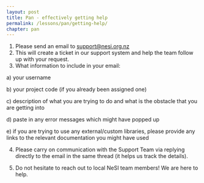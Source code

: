 ```yaml
---
layout: post
title: Pan - effectively getting help
permalink: /lessons/pan/getting-help/
chapter: pan
---
```


1. Please send an email to support@nesi.org.nz
2. This will create a ticket in our support system and help the team follow up with your request.
3. What information to include in your email:

  a) your username

  b) your project code (if you already been assigned one)

  c) description of what you are trying to do and what is the obstacle that you are getting into

  d) paste in any error messages which might have popped up

  e) if you are trying to use any external/custom libraries, please provide any links to the relevant documentation you might have used


 4. Please carry on communication with the Support Team via replying directly to the email in the same thread (it helps us track the details).

 5. Do not hesitate to reach out to local NeSI team members! We are here to help.
